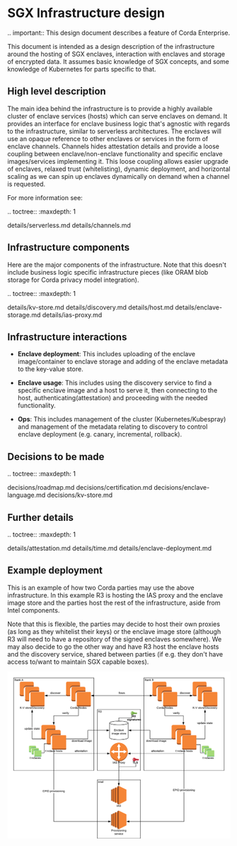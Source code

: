 # SGX Infrastructure design

.. important:: This design document describes a feature of Corda Enterprise.

This document is intended as a design description of the infrastructure around the hosting of SGX enclaves, interaction
with enclaves and storage of encrypted data. It assumes basic knowledge of SGX concepts, and some knowledge of
Kubernetes for parts specific to that.

## High level description

The main idea behind the infrastructure is to provide a highly available cluster of enclave services (hosts) which can
serve enclaves on demand. It provides an interface for enclave business logic that's agnostic with regards to the
infrastructure, similar to serverless architectures. The enclaves will use an opaque reference
to other enclaves or services in the form of enclave channels. Channels hides attestation details
and provide a loose coupling between enclave/non-enclave functionality and specific enclave images/services implementing
it. This loose coupling allows easier upgrade of enclaves, relaxed trust (whitelisting), dynamic deployment, and
horizontal scaling as we can spin up enclaves dynamically on demand when a channel is requested.

For more information see:

.. toctree::
   :maxdepth: 1
   
   details/serverless.md
   details/channels.md
   
## Infrastructure components

Here are the major components of the infrastructure. Note that this doesn't include business logic specific
infrastructure pieces (like ORAM blob storage for Corda privacy model integration).

.. toctree::
   :maxdepth: 1
   
   details/kv-store.md
   details/discovery.md
   details/host.md
   details/enclave-storage.md
   details/ias-proxy.md
   
## Infrastructure interactions

* **Enclave deployment**:
  This includes uploading of the enclave image/container to enclave storage and adding of the enclave metadata to the
  key-value store.

* **Enclave usage**:
  This includes using the discovery service to find a specific enclave image and a host to serve it, then connecting to
  the host, authenticating(attestation) and proceeding with the needed functionality.

* **Ops**:
  This includes management of the cluster (Kubernetes/Kubespray) and management of the metadata relating to discovery to
  control enclave deployment (e.g. canary, incremental, rollback).

## Decisions to be made

.. toctree::
   :maxdepth: 1
   
   decisions/roadmap.md
   decisions/certification.md
   decisions/enclave-language.md
   decisions/kv-store.md

## Further details

.. toctree::
   :maxdepth: 1
   
   details/attestation.md
   details/time.md
   details/enclave-deployment.md
   
## Example deployment

This is an example of how two Corda parties may use the above infrastructure. In this example R3 is hosting the IAS 
proxy and the enclave image store and the parties host the rest of the infrastructure, aside from Intel components.

Note that this is flexible, the parties may decide to host their own proxies (as long as they whitelist their keys) or
the enclave image store (although R3 will need to have a repository of the signed enclaves somewhere).
We may also decide to go the other way and have R3 host the enclave hosts and the discovery service, shared between
parties (if e.g. they don't have access to/want to maintain SGX capable boxes).

![Example SGX deployment](ExampleSGXdeployment.png)